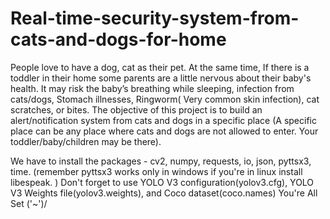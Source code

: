 # Real-time-security-system-from-cats-and-dogs-for-home
People love to have a dog, cat as their pet. At the same time, If there is a toddler in their home some parents are a little nervous about their baby's health. It may risk the baby’s breathing while sleeping, infection from cats/dogs, Stomach illnesses, Ringworm( Very common skin infection), cat scratches, or bites. The objective of this project is to build an alert/notification system from cats and dogs in a specific place (A specific place can be any place where cats and dogs are not allowed to enter. Your toddler/baby/children may be there).



We have to install the packages - cv2, numpy, requests, io, json, pyttsx3, time. (remember pyttsx3 works only in windows if you're in linux install libespeak. )
Don't forget to use YOLO V3 configuration(yolov3.cfg), YOLO V3 Weights file(yolov3.weights), and Coco dataset(coco.names)
You're All Set \('~')/
